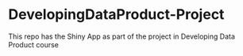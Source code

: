 # DevelopingDataProduct-Project
This repo has the Shiny App as part of the project in Developing Data Product course 
